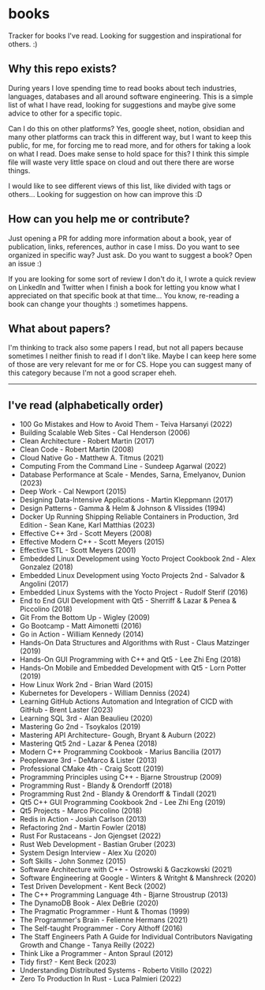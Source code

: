 # books
Tracker for books I've read. Looking for suggestion and inspirational for others. :)

## Why this repo exists?

During years I love spending time to read books about tech industries, languages, databases and all around software engineering. This is a simple list of what I have read, looking for suggestions and maybe give some advice to other for a specific topic.

Can I do this on other platforms? Yes, google sheet, notion, obsidian and many other platforms can track this in different way, but I want to keep this public, for me, for forcing me to read more, and for others for taking a look on what I read. 
Does make sense to hold space for this? I think this simple file will waste very little space on cloud and out there there are worse things.

I would like to see different views of this list, like divided with tags or others... Looking for suggestion on how can improve this :D

## How can you help me or contribute?

Just opening a PR for adding more information about a book, year of publication, links, references, author in case I miss.
Do you want to see organized in specific way? Just ask.
Do you want to suggest a book? Open an issue :)

If you are looking for some sort of review I don't do it, I wrote a quick review on LinkedIn and Twitter when I finish a book for letting you know what I appreciated on that specific book at that time... You know, re-reading a book can change your thoughts :) sometimes happens.


## What about papers?

I'm thinking to track also some papers I read, but not all papers because sometimes I neither finish to read if I don't like. Maybe I can keep here some of those are very relevant for me or for CS. Hope you can suggest many of this category because I'm not a good scraper eheh.

----------

## I've read (alphabetically order)

- 100 Go Mistakes and How to Avoid Them - Teiva Harsanyi (2022)
- Building Scalable Web Sites - Cal Henderson (2006)
- Clean Architecture - Robert Martin (2017)
- Clean Code - Robert Martin (2008)
- Cloud Native Go - Matthew A. Titmus (2021)
- Computing From the Command Line - Sundeep Agarwal (2022)
- Database Performance at Scale - Mendes, Sarna, Emelyanov, Dunion (2023)
- Deep Work - Cal Newport (2015)
- Designing Data-Intensive Applications - Martin Kleppmann (2017)
- Design Patterns - Gamma & Helm & Johnson & Vlissides (1994)
- Docker Up Running Shipping Reliable Containers in Production, 3rd Edition - Sean Kane, Karl Matthias (2023)
- Effective C++ 3rd - Scott Meyers (2008)
- Effective Modern C++ - Scott Meyers (2015)
- Effective STL - Scott Meyers (2001)
- Embedded Linux Development using Yocto Project Cookbook 2nd - Alex Gonzalez (2018)
- Embedded Linux Development using Yocto Projects 2nd - Salvador & Angolini (2017)
- Embedded Linux Systems with the Yocto Project - Rudolf Sterif (2016)
- End to End GUI Development with Qt5 - Sherriff & Lazar & Penea & Piccolino (2018)
- Git From the Bottom Up - Wigley (2009)
- Go Bootcamp - Matt Aimonetti (2016)
- Go in Action - William Kennedy (2014)
- Hands-On Data Structures and Algorithms with Rust - Claus Matzinger (2019)
- Hands-On GUI Programming with C++ and Qt5 - Lee Zhi Eng (2018)
- Hands-On Mobile and Embedded Development with Qt5 - Lorn Potter (2019)
- How Linux Work 2nd - Brian Ward (2015)
- Kubernetes for Developers - William Denniss (2024)
- Learning GitHub Actions Automation and Integration of CICD with GitHub - Brent Laster (2023)
- Learning SQL 3rd - Alan Beaulieu (2020)
- Mastering Go 2nd - Tsoykalos (2019)
- Mastering API Architecture- Gough, Bryant & Auburn (2022)
- Mastering Qt5 2nd - Lazar & Penea (2018)
- Modern C++ Programming Cookbook - Marius Bancilia (2017)
- Peopleware 3rd - DeMarco & Lister (2013)
- Professional CMake 4th - Craig Scott (2019)
- Programming Principles using C++ - Bjarne Stroustrup (2009)
- Programming Rust - Blandy & Orendorff (2018)
- Programming Rust 2nd - Blandy & Orendorff & Tindall (2021)
- Qt5 C++ GUI Programming Cookbook 2nd - Lee Zhi Eng (2019)
- Qt5 Projects - Marco Piccolino (2018)
- Redis in Action - Josiah Carlson (2013)
- Refactoring 2nd - Martin Fowler (2018)
- Rust For Rustaceans - Jon Gjengset (2022)
- Rust Web Development - Bastian Gruber (2023)
- System Design Interview - Alex Xu (2020)
- Soft Skills - John Sonmez (2015)
- Software Architecture with C++ - Ostrowski & Gaczkowski (2021)
- Software Engineering at Google - Winters & Writght & Manshreck (2020)
- Test Driven Development - Kent Beck (2002)
- The C++ Programming Language 4th - Bjarne Stroustrup (2013)
- The DynamoDB Book - Alex DeBrie (2020)
- The Pragmatic Programmer - Hunt & Thomas (1999)
- The Programmer's Brain - Felienne Hermans (2021)
- The Self-taught Programmer - Cory Althoff (2016)
- The Staff Engineers Path A Guide for Individual Contributors Navigating Growth and Change - Tanya Reilly (2022)
- Think Like a Programmer - Anton Spraul (2012)
- Tidy first? - Kent Beck (2023)
- Understanding Distributed Systems - Roberto Vitillo (2022)
- Zero To Production In Rust - Luca Palmieri (2022)
